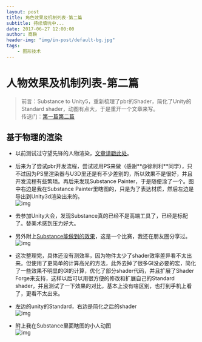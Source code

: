 ```yaml
---
layout: post
title: 角色效果及机制列表-第二篇
subtitle: 持续填坑中...
date: 2017-06-27 12:00:00
author: 商鞅
header-img: "img/in-post/default-bg.jpg"
tags:
    - 图形技术
---
```



# 人物效果及机制列表-第二篇

> 前言：Substance to Unity5，重新梳理了pbr的Shader，简化了Unity的Standard shader，动图有点大，于是重开一个文章来写。  
> 传送门：[第一篇](/2017/06/05/list-shader-role)[第二篇](/2017/06/27/list-shader-role-2)

## 基于物理的渲染
- 以前测试过守望先锋的人物渲染，[文章请戳此处](/2017/03/30/talk-ow-render/)。  
- 后来为了尝试pbr开发流程，尝试过用PS来做（感谢**@徐利利**同学），只不过因为PS里渲染器与U3D里还是有不少差别的，所以效果不是很好，并且开发流程有些繁琐。再后来发现Substance Painter，于是随便涂了一个。图中右边是我在Substance Painter里瞎图的，只是为了表达材质，然后左边是导出到Unity3d渲染出来的。    
![img](/img/in-post/list-render-demo/substance-pbr.png)

- 去参加Unity大会，发现Substance真的已经不是高端工具了，已经是标配了。替美术感到压力好大。

- 另外附上[Substance能做到的效果](https://www.allegorithmic.com/blog/meet-mat-3d-painting-contest-and-winners-are)，这是一个比赛，我还在朋友圈分享过。  
![img](/img/in-post/substance/BartekNowak-6.jpg)


- 这次整理完，具体还没有测效率，因为物件太少了shader效率差异看不太出来。但使用了更简单的计算高光的方法，此外去掉了很多GI没必要的宏，简化了一些效果不明显的GI的计算，优化了部分shader代码，并且扩展了Shader Forge来支持，这样以后可以用很方便的修改和扩展自己的Standard shader，并且测试了一下效果的对比，基本上没有啥区别，也打到手机上看了，更看不太出来。  

- 左边的unity的Standard，右边是简化之后的shader  
    ![img](/img/in-post/list-render-demo/simple-standard.gif)

- 附上我在Substance里面瞎图的小人动图  
    ![img](/img/in-post/list-render-demo/mat-in-substance.gif)

    
    
